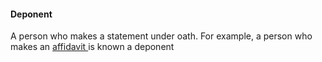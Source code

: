 ####  Deponent

A person who makes a statement under oath. For example, a person who makes an
[ affidavit ](/en/justice/witnesses/affidavit/) is known a deponent
